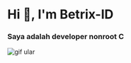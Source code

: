    #               Hi 👋, I'm Betrix-ID

  ###         Saya adalah developer nonroot C

  ![gif ular](https://github.com/Betrix-ID/Betrix-ID/blob/output/github-snake-dark.svg)
